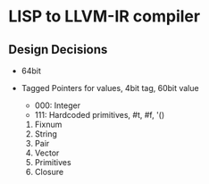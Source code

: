 # LISP to LLVM-IR compiler

## Design Decisions

* 64bit
* Tagged Pointers for values, 4bit tag, 60bit value
  * 000: Integer
  * 111: Hardcoded primitives, #t, #f, '() 

  1. Fixnum
  2. String
  3. Pair
  4. Vector
  5. Primitives
  6. Closure

